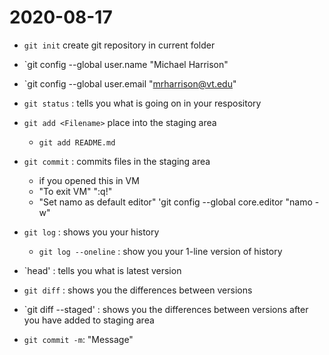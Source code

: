# 2020-08-17

- `git init` create git repository in current folder
- `git config --global user.name "Michael Harrison"
- `git config --global user.email "mrharrison@vt.edu"

- `git status` : tells you what is going on in your respository
- `git add <Filename>` place <Filename> into the staging area
    - `git add README.md`
- `git commit` : commits files in the staging area
    - if you opened this in VM
    - "To exit VM" ":q!"
    - "Set namo as default editor" 'git config --global core.editor "namo -w"

- `git log` : shows you your history
    - `git log --oneline` : show you your 1-line version of history
- `head' : tells you what is latest version

- `git diff` : shows you the differences between versions
- `git diff --staged' : shows you the differences between versions after you have added to staging area
- `git commit -m`: "Message"


